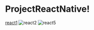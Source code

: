 # ProjectReactNative!

[react1](https://user-images.githubusercontent.com/47351943/180835616-4c85f1a6-14dd-4ea9-b3be-b282efc134b8.jpg)
![react2](https://user-images.githubusercontent.com/47351943/180835696-30ff2548-27f0-4872-aab0-4d49cebede31.jpg)
![react5](https://user-images.githubusercontent.com/47351943/180835718-e5e8d762-25c9-402b-bb26-078410888730.jpg)

